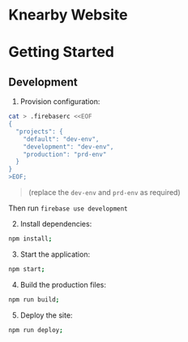 # Knearby Website

# Getting Started

## Development

1. Provision configuration:

```sh
cat > .firebaserc <<EOF
{
  "projects": {
    "default": "dev-env",
    "development": "dev-env",
    "production": "prd-env"
  }
}
>EOF;
```

> (replace the `dev-env` and `prd-env` as required)

Then run `firebase use development`

2. Install dependencies:

```sh
npm install;
```

3. Start the application:

```sh
npm start;
```

4. Build the production files:

```sh
npm run build;
```

5. Deploy the site:

```sh
npm run deploy;
```
